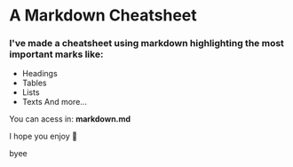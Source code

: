 # A  Markdown Cheatsheet
### I've made a cheatsheet using markdown highlighting the most important marks like:
* Headings
* Tables
* Lists
* Texts
And more...

You can acess in: **markdown.md**

I hope you enjoy 🙂

byee
